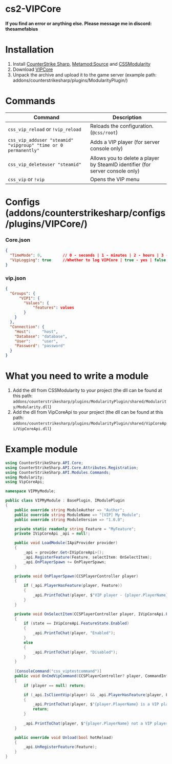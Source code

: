 # cs2-VIPCore

#### If you find an error or anything else. Please message me in discord: thesamefabius

# Installation
1. Install [CounterStrike Sharp](https://github.com/roflmuffin/CounterStrikeSharp), [Metamod:Source](https://www.sourcemm.net/downloads.php/?branch=master) and [CSSModularity](https://github.com/Muinez/CSSModularity)
3. Download [VIPCore](https://github.com/partiusfabaa/cs2-VIPCore/releases)
4. Unpack the archive and upload it to the game server (example path: addons/counterstrikesharp/plugins/ModularityPlugin/)

# Commands 

| Command                             | Description                                               |
|-------------------------------------|-----------------------------------------------------------|
| `css_vip_reload` or `!vip_reload`    | Reloads the configuration. (`@css/root`) |
| `css_vip_adduser "steamid" "vipgroup" "time or 0 permanently"` | Adds a VIP player (for server console only) |
| `css_vip_deleteuser "steamid"` | Allows you to delete a player by SteamID identifier (for server console only) |
| `css_vip` or `!vip` | Opens the VIP menu |

# Configs (addons/counterstrikesharp/configs/plugins/VIPCore/)

### Core.json
```json
{
  "TimeMode": 0,         // 0 - seconds | 1 - minutes | 2 - hours | 3 - days)
  "VipLogging": true     //Whether to log VIPCore | true - yes | false - no
}
```
### vip.json
```json
{
  "Groups": {
	  "VIP1": {
        "Values": {
            "features": values
        }
    }
  },
  "Connection": {
    "Host": 	"host",
    "Database": "database",
    "User": 	"user",
    "Password": "password"
  }
}
```

# What you need to write a module
1. Add the dll from CSSModularity to your project (the dll can be found at this path: `addons/counterstrikesharp/plugins/ModularityPlugin/shared/Modularity/Modularity.dll`)
2. Add the dll from VipCoreApi to your project (the dll can be found at this path: `addons/counterstrikesharp/plugins/ModularityPlugin/shared/VipCoreApi/VipCoreApi.dll`)

# Example module

```csharp
using CounterStrikeSharp.API.Core;
using CounterStrikeSharp.API.Core.Attributes.Registration;
using CounterStrikeSharp.API.Modules.Commands;
using Modularity;
using VipCoreApi;

namespace VIPMyModule;

public class VIPMyModule : BasePlugin, IModulePlugin
{
    public override string ModuleAuthor => "Author";
    public override string ModuleName => "[VIP] My Module";
    public override string ModuleVersion => "1.0.0";

    private static readonly string Feature = "MyFeature";
    private IVipCoreApi _api = null!;

    public void LoadModule(IApiProvider provider)
    {
        _api = provider.Get<IVipCoreApi>();
        _api.RegisterFeature(Feature, selectItem: OnSelectItem);
        _api.OnPlayerSpawn += OnPlayerSpawn;
    }

    private void OnPlayerSpawn(CCSPlayerController player)
    {
        if (_api.PlayerHasFeature(player, Feature))
        {
            _api.PrintToChat(player, $"VIP player - {player.PlayerName} has spawned");
        }
    }

    private void OnSelectItem(CCSPlayerController player, IVipCoreApi.FeatureState state)
    {
        if (state == IVipCoreApi.FeatureState.Enabled)
        {
            _api.PrintToChat(player, "Enabled");
        }
        else
        {
            _api.PrintToChat(player, "Disabled");
        }
    }
    
    [ConsoleCommand("css_viptestcommand")]
    public void OnCmdVipCommand(CCSPlayerController? player, CommandInfo info)
    {
        if (player == null) return;

        if (_api.IsClientVip(player) && _api.PlayerHasFeature(player, Feature))
        {
            _api.PrintToChat(player, $"{player.PlayerName} is a VIP player");
            return;
        }
        
        _api.PrintToChat(player, $"{player.PlayerName} not a VIP player");
    }

    public override void Unload(bool hotReload)
    {
        _api.UnRegisterFeature(Feature);
    }
}
```
